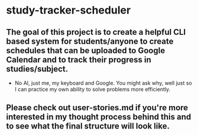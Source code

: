 # study-tracker-scheduler

## The goal of this project is to create a helpful CLI based system for students/anyone to create schedules that can be uploaded to Google Calendar and to track their progress in studies/subject.

- No AI, just me, my keyboard and Google. You might ask why, well just so I can practice my own ability to solve problems more efficiently.

## Please check out user-stories.md if you're more interested in my thought process behind this and to see what the final structure will look like.
